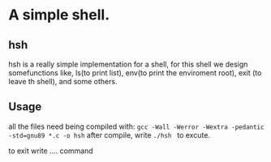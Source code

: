 # A simple shell.

## hsh 
hsh is a really simple implementation for a shell, for this shell we design somefunctions like, ls(to print list), env(to print the enviroment root), exit (to leave th shell), and some others.

## Usage
all the files need being compiled with:
`
gcc -Wall -Werror -Wextra -pedantic -std=gnu89 *.c -o hsh
`
after compile, write 
`
./hsh 
`
to excute.

to exit write .... command 


